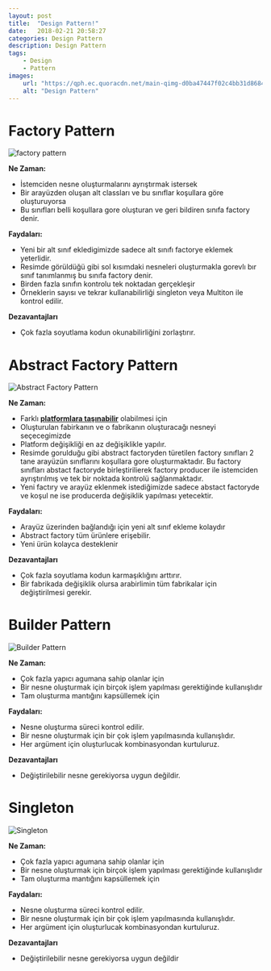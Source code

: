 ```yaml
---
layout: post
title:  "Design Pattern!"
date:   2018-02-21 20:58:27
categories: Design Pattern
description: Design Pattern
tags:
    - Design 
    - Pattern
images: 
    url: "https://qph.ec.quoracdn.net/main-qimg-d0ba47447f02c4bb31d86840ec36726b-c"
    alt: "Design Pattern"
---
```

# Factory Pattern
![factory pattern](https://www.tutorialspoint.com/design_pattern/images/factory_pattern_uml_diagram.jpg)

**Ne Zaman:**
* İstemciden nesne oluşturmalarını ayrıştırmak istersek
* Bir arayüzden oluşan alt classları ve bu sınıflar koşullara göre oluşturuyorsa
* Bu sınıfları belli koşullara gore oluşturan ve geri bildiren sınıfa factory denir.

**Faydaları:**
* Yeni bir alt sınıf ekledigimizde sadece alt sınıfı factorye eklemek yeterlidir.
* Resimde görüldüğü gibi sol kısımdaki nesneleri oluşturmakla gorevlı bır sınıf tanımlanmış bu sınıfa factory denir.
* Birden fazla sınıfın kontrolu tek noktadan gerçekleşir
* Örneklerin sayısı ve tekrar kullanabilirliği singleton veya Multiton ile kontrol edilir.

**Dezavantajları**
* Çok fazla soyutlama kodun okunabilirliğini zorlaştırır.

# Abstract Factory Pattern
![Abstract Factory Pattern](https://www.tutorialspoint.com/design_pattern/images/abstractfactory_pattern_uml_diagram.jpg)

**Ne Zaman:**
* Farklı <u>**platformlara taşınabilir**</u> olabilmesi için
* Oluşturulan fabirkanın ve o fabrikanın oluşturacağı nesneyi seçecegimizde
* Platform değişikliği en az değişiklikle yapılır.
* Resimde gorulduğu gibi abstract factoryden türetilen factory sınıfları 2 tane arayüzün sınıflarını koşullara gore oluşturmaktadır. Bu factory sınıfları abstact factoryde birleştirilierek factory producer ile istemciden ayrıştırılmış ve tek bir noktada kontrolü sağlanmaktadır.
* Yeni factıry ve arayüz eklenmek istediğimizde sadece abstact factoryde ve koşul ne ise producerda değişiklik yapılması yetecektir.

**Faydaları:**
* Arayüz üzerinden bağlandığı için yeni alt sınıf ekleme kolaydır
* Abstract factory tüm ürünlere erişebilir.
* Yeni ürün kolayca desteklenir

**Dezavantajları**
* Çok fazla soyutlama kodun karmaşıklığını arttırır.
* Bir fabrikada değişiklik olursa arabirlimin tüm fabrikalar için değiştirilmesi gerekir.

# Builder Pattern
![Builder Pattern](https://www.tutorialspoint.com/design_pattern/images/builder_pattern_uml_diagram.jpg)

**Ne Zaman:**
* Çok fazla yapıcı agumana sahip olanlar için
* Bir nesne oluşturmak için birçok işlem yapılması gerektiğinde kullanışlıdır
* Tam oluşturma mantığını kapsüllemek için

**Faydaları:**
* Nesne oluşturma süreci kontrol edilir.
* Bir nesne oluşturmak için bir çok işlem yapılmasında kullanışlıdır.
* Her argüment için oluşturlucak kombinasyondan kurtuluruz.

**Dezavantajları**
* Değiştirilebilir nesne gerekiyorsa uygun değildir.

# Singleton
![Singleton](https://www.tutorialspoint.com/design_pattern/images/singleton_pattern_uml_diagram.jpg)

**Ne Zaman:**
* Çok fazla yapıcı agumana sahip olanlar için
* Bir nesne oluşturmak için birçok işlem yapılması gerektiğinde kullanışlıdır
* Tam oluşturma mantığını kapsüllemek için

**Faydaları:**
* Nesne oluşturma süreci kontrol edilir.
* Bir nesne oluşturmak için bir çok işlem yapılmasında kullanışlıdır.
* Her argüment için oluşturlucak kombinasyondan kurtuluruz.

**Dezavantajları**
* Değiştirilebilir nesne gerekiyorsa uygun değildir